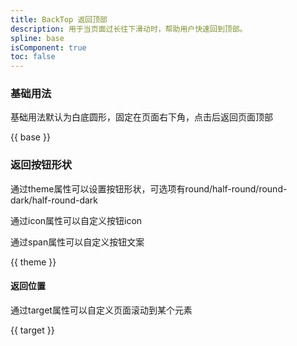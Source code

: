 ```yaml
---
title: BackTop 返回顶部
description: 用于当页面过长往下滑动时，帮助用户快速回到顶部。
spline: base
isComponent: true
toc: false
---
```


### 基础用法

基础用法默认为白底圆形，固定在页面右下角，点击后返回页面顶部

{{ base }}

### 返回按钮形状

通过theme属性可以设置按钮形状，可选项有round/half-round/round-dark/half-round-dark

通过icon属性可以自定义按钮icon

通过span属性可以自定义按钮文案

{{ theme }}

#### 返回位置

通过target属性可以自定义页面滚动到某个元素

{{ target }}

